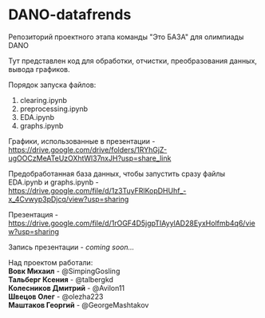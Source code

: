 # DANO-datafrends
Репозиторий проектного этапа команды "Это БАЗА" для олимпиады DANO

Тут представлен код для обработки, отчистки, преобразования данных, вывода графиков.

Порядок запуска файлов:
1. clearing.ipynb
2. preprocessing.ipynb
3. EDA.ipynb
4. graphs.ipynb

Графики, использованные в презентации - https://drive.google.com/drive/folders/1RYhGjZ-ugOOCzMeATeUzOXhtWl37nxJH?usp=share_link

Предобработанная база данных, чтобы запустить сразу файлы EDA.ipynb и graphs.ipynb - https://drive.google.com/file/d/1z3TuyFRlKopDHUhf_-x_4Cvwyp3pDjcq/view?usp=sharing

Презентация - https://drive.google.com/file/d/1rOGF4D5jgpTIAyylAD28EyxHolfmb4q6/view?usp=sharing

Запись презентации - <i>coming soon...</i>

Над проектом работали:<br>
<b>Вовк Михаил</b> - @SimpingGosling<br>
<b>Тальберг Ксения</b> - @talbergkd<br>
<b>Колесников Дмитрий</b> - @Avilon11<br>
<b>Швецов Олег</b> - @olezha223<br>
<b>Маштаков Георгий</b> - @GeorgeMashtakov




